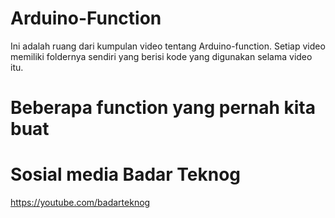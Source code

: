 # Arduino-Function 
Ini adalah ruang dari kumpulan video tentang Arduino-function. Setiap video memiliki foldernya sendiri yang berisi kode yang digunakan selama video itu.
# Beberapa function yang pernah kita buat

# Sosial media Badar Teknog

https://youtube.com/badarteknog
